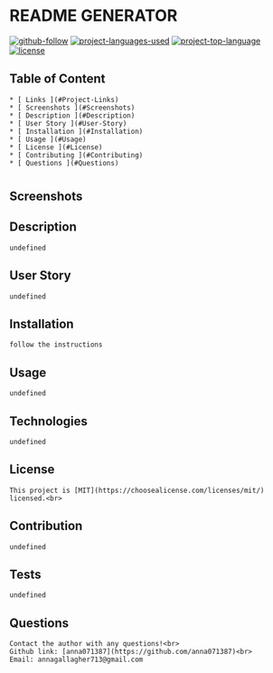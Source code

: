 
  # README GENERATOR

  [![github-follow](https://img.shields.io/github/followers/anna071387?label=Follow&logoColor=purple&style=social)](https://github.com/anna071387)
  [![project-languages-used](https://img.shields.io/github/languages/count/anna071387/Inquirer_ReadME?color=important)](https://github.com/anna071387/Inquirer_ReadME)
  [![project-top-language](https://img.shields.io/github/languages/top/anna071387/Inquirer_ReadME?color=blueviolet)](https://github.com/anna071387/Inquirer_ReadME)
  [![license](https://img.shields.io/badge/License-MIT-brightgreen.svg)](https://choosealicense.com/licenses/mit/)


  ## Table of Content
    * [ Links ](#Project-Links)
    * [ Screenshots ](#Screenshots)
    * [ Description ](#Description)
    * [ User Story ](#User-Story)
    * [ Installation ](#Installation)
    * [ Usage ](#Usage)
    * [ License ](#License)
    * [ Contributing ](#Contributing)
    * [ Questions ](#Questions)
  #

  ## Screenshots
    

  ## Description
    undefined
    
  ## User Story
    undefined

  ## Installation
    follow the instructions

  ## Usage 
    undefined
  
  ## Technologies 
    undefined

  ## License
    This project is [MIT](https://choosealicense.com/licenses/mit/) licensed.<br>
    
  ## Contribution
    undefined
  
  ## Tests
    undefined

  ## Questions
    Contact the author with any questions!<br>
    Github link: [anna071387](https://github.com/anna071387)<br>
    Email: annagallagher713@gmail.com

    